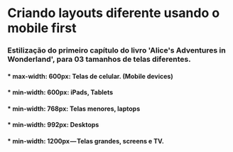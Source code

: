 # Criando layouts diferente usando o mobile first

### Estilização do primeiro capítulo do livro 'Alice's Adventures in Wonderland', para 03 tamanhos de telas diferentes.
#### * max-width: 600px: Telas de celular. (Mobile devices)
#### * min-width: 600px: iPads, Tablets
#### * min-width: 768px: Telas menores, laptops
#### * min-width: 992px: Desktops
#### * min-width: 1200px — Telas grandes, screens e TV.